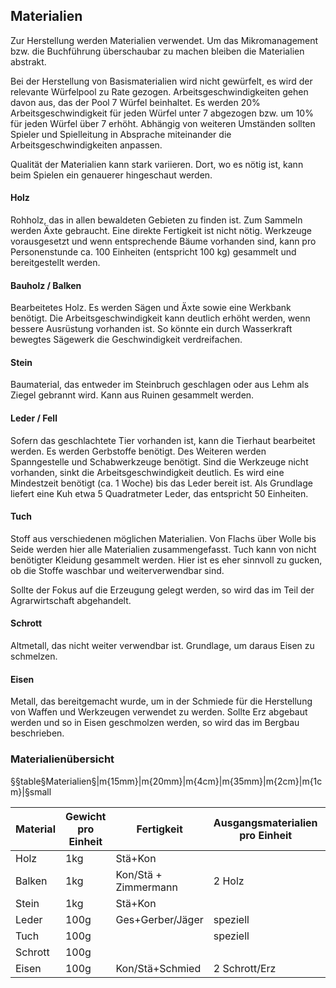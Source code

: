 ## Materialien

Zur Herstellung werden Materialien verwendet. Um das Mikromanagement bzw. die Buchführung überschaubar zu machen
bleiben die Materialien abstrakt.

Bei der Herstellung von Basismaterialien wird nicht gewürfelt, es wird der relevante Würfelpool zu Rate gezogen.
Arbeitsgeschwindigkeiten gehen davon aus, das der Pool 7 Würfel beinhaltet. Es werden 20% Arbeitsgeschwindigkeit für
jeden Würfel unter 7 abgezogen bzw. um 10% für jeden Würfel über 7 erhöht. Abhängig von weiteren Umständen sollten
Spieler und Spielleitung in Absprache miteinander die Arbeitsgeschwindigkeiten anpassen.

Qualität der Materialien kann stark variieren. Dort, wo es nötig ist, kann beim Spielen ein genauerer hingeschaut
werden.

#### Holz

Rohholz, das in allen bewaldeten Gebieten zu finden ist. Zum Sammeln werden Äxte gebraucht. Eine direkte Fertigkeit
ist nicht nötig. Werkzeuge vorausgesetzt und wenn entsprechende Bäume vorhanden sind, kann pro Personenstunde ca.
100 Einheiten (entspricht 100 kg) gesammelt und bereitgestellt werden.

#### Bauholz / Balken

Bearbeitetes Holz. Es werden Sägen und Äxte sowie eine Werkbank benötigt. Die Arbeitsgeschwindigkeit kann deutlich
erhöht werden, wenn bessere Ausrüstung vorhanden ist. So könnte ein durch Wasserkraft bewegtes Sägewerk die
Geschwindigkeit verdreifachen.

#### Stein

Baumaterial, das entweder im Steinbruch geschlagen oder aus Lehm als Ziegel gebrannt wird. Kann aus Ruinen gesammelt
werden.

#### Leder / Fell

Sofern das geschlachtete Tier vorhanden ist, kann die Tierhaut bearbeitet werden. Es werden Gerbstoffe benötigt.
Des Weiteren werden Spanngestelle und Schabwerkzeuge benötigt. Sind die Werkzeuge nicht vorhanden, sinkt die
Arbeitsgeschwindigkeit deutlich. Es wird eine Mindestzeit benötigt (ca. 1 Woche) bis das Leder bereit ist. Als
Grundlage liefert eine Kuh etwa 5 Quadratmeter Leder, das entspricht 50 Einheiten.

#### Tuch

Stoff aus verschiedenen möglichen Materialien. Von Flachs über Wolle bis Seide werden hier alle Materialien
zusammengefasst. Tuch kann von nicht benötigter Kleidung gesammelt werden. Hier ist es eher sinnvoll zu gucken,
ob die Stoffe waschbar und weiterverwendbar sind.

Sollte der Fokus auf die Erzeugung gelegt werden, so wird das im Teil der Agrarwirtschaft abgehandelt.

#### Schrott

Altmetall, das nicht weiter verwendbar ist. Grundlage, um daraus Eisen zu schmelzen.

#### Eisen

Metall, das bereitgemacht wurde, um in der Schmiede für die Herstellung von Waffen und Werkzeugen verwendet zu werden.
Sollte Erz abgebaut werden und so in Eisen geschmolzen werden, so wird das im Bergbau beschrieben.

### Materialienübersicht

§§table§Materialien§|m{15mm}|m{20mm}|m{4cm}|m{35mm}|m{2cm}|m{1cm}|§small

| Material | Gewicht pro Einheit | Fertigkeit | Ausgangsmaterialien pro Einheit | Erzeugung | Preis |
|----------|-----------------|------------|-----------------------------|-----------|-------|
| Holz | 1kg | Stä+Kon | | 100/h | 0,01d |
| Balken | 1kg | Kon/Stä + Zimmermann | 2 Holz | 20/h | 0,03d |
| Stein | 1kg | Stä+Kon | |  ca. 50/h | 0,01d |
| Leder | 100g | Ges+Gerber/Jäger | speziell | 10/h | 0,2d |
| Tuch | 100g | | speziell | variabel | 0,05d |
| Schrott | 100g | | | | 0,05d |
| Eisen | 100g | Kon/Stä+Schmied | 2 Schrott/Erz | 10/h | 0,2d |
